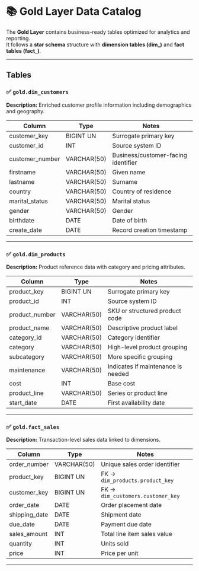 # 📚 Gold Layer Data Catalog

The **Gold Layer** contains business-ready tables optimized for analytics and reporting.  
It follows a **star schema** structure with **dimension tables (dim_)** and **fact tables (fact_)**.

---

## Tables

### ✅ `gold.dim_customers`
**Description:** Enriched customer profile information including demographics and geography.

| Column          | Type         | Notes                                         |
|-----------------|--------------|-----------------------------------------------|
| customer_key    | BIGINT UN    | Surrogate primary key                         |
| customer_id     | INT          | Source system ID                              |
| customer_number | VARCHAR(50)  | Business/customer-facing identifier           |
| firstname       | VARCHAR(50)  | Given name                                    |
| lastname        | VARCHAR(50)  | Surname                                       |
| country         | VARCHAR(50)  | Country of residence                          |
| marital_status  | VARCHAR(50)  | Marital status                                |
| gender          | VARCHAR(50)  | Gender                                        |
| birthdate       | DATE         | Date of birth                                 |
| create_date     | DATE         | Record creation timestamp                     |

---

### ✅ `gold.dim_products`
**Description:** Product reference data with category and pricing attributes.

| Column              | Type         | Notes                                   |
|---------------------|--------------|-----------------------------------------|
| product_key         | BIGINT UN    | Surrogate primary key                   |
| product_id          | INT          | Source system ID                        |
| product_number      | VARCHAR(50)  | SKU or structured product code          |
| product_name        | VARCHAR(50)  | Descriptive product label               |
| category_id         | VARCHAR(50)  | Category identifier                     |
| category            | VARCHAR(50)  | High-level product grouping             |
| subcategory         | VARCHAR(50)  | More specific grouping                  |
| maintenance         | VARCHAR(50)  | Indicates if maintenance is needed      |
| cost                | INT          | Base cost                               |
| product_line        | VARCHAR(50)  | Series or product line                  |
| start_date          | DATE         | First availability date                 |

---

### ✅ `gold.fact_sales`
**Description:** Transaction-level sales data linked to dimensions.

| Column        | Type         | Notes                             |
|---------------|--------------|-----------------------------------|
| order_number  | VARCHAR(50)  | Unique sales order identifier     |
| product_key   | BIGINT UN    | FK → `dim_products.product_key`   |
| customer_key  | BIGINT UN    | FK → `dim_customers.customer_key` |
| order_date    | DATE         | Order placement date              |
| shipping_date | DATE         | Shipment date                     |
| due_date      | DATE         | Payment due date                  |
| sales_amount  | INT          | Total line item sales value       |
| quantity      | INT          | Units sold                        |
| price         | INT          | Price per unit                    |

---
